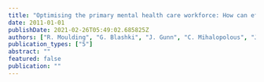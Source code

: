 ```yaml
---
title: "Optimising the primary mental health care workforce: How can effective psychological treatments for common mental disorders best be delivered in primary care"
date: 2011-01-01
publishDate: 2021-02-26T05:49:02.685825Z
authors: ["R. Moulding", "G. Blashki", "J. Gunn", "C. Mihalopolous", "J. Pirkis", "L. Naccarella"]
publication_types: ["5"]
abstract: ""
featured: false
publication: ""
---
```


